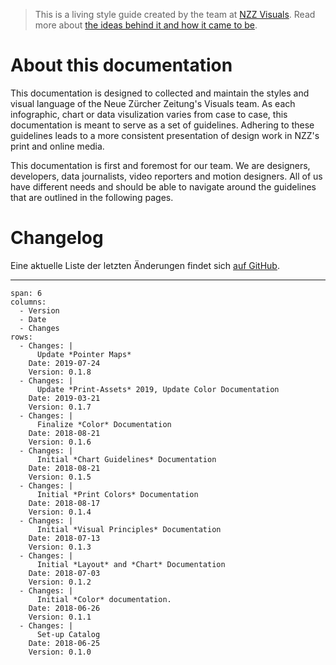 
> This is a living style guide created by the team at [NZZ Visuals](https://www.nzz.ch/visuals/).
Read more about [the ideas behind it and how it came to be](https://medium.com/nzz-open/how-we-went-from-individual-styles-to-a-consistent-look-and-feel-in-the-nzz-graphics-team-89fd560d6632).

# About this documentation

This documentation is designed to collected and maintain the styles and visual language of the Neue Zürcher Zeitung's Visuals team. As each infographic, chart or data visulization varies from case to case, this documentation is meant to serve as a set of guidelines. Adhering to these guidelines leads to a more consistent presentation of design work in NZZ's print and online media.

This documentation is first and foremost for our team. We are designers, developers, data journalists, video reporters and motion designers. All of us have different needs and should be able to navigate around the guidelines that are outlined in the following pages.


# Changelog

Eine aktuelle Liste der letzten Änderungen findet sich [auf GitHub](https://github.com/nzzdev/Storytelling-Styleguide/commits/master).

---

```table
span: 6
columns:
  - Version
  - Date
  - Changes
rows:
  - Changes: |
      Update *Pointer Maps*
    Date: 2019-07-24
    Version: 0.1.8
  - Changes: |
      Update *Print-Assets* 2019, Update Color Documentation
    Date: 2019-03-21
    Version: 0.1.7
  - Changes: |
      Finalize *Color* Documentation
    Date: 2018-08-21
    Version: 0.1.6
  - Changes: |
      Initial *Chart Guidelines* Documentation
    Date: 2018-08-21
    Version: 0.1.5
  - Changes: |
      Initial *Print Colors* Documentation
    Date: 2018-08-17
    Version: 0.1.4
  - Changes: |
      Initial *Visual Principles* Documentation
    Date: 2018-07-13
    Version: 0.1.3  
  - Changes: |
      Initial *Layout* and *Chart* Documentation
    Date: 2018-07-03
    Version: 0.1.2  
  - Changes: |
      Initial *Color* documentation.
    Date: 2018-06-26
    Version: 0.1.1
  - Changes: |
      Set-up Catalog
    Date: 2018-06-25
    Version: 0.1.0
```
